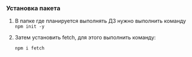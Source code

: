 ### Установка пакета

1. В папке где планируется выполнять ДЗ нужно выполнить команду `npm init -y`

2. Затем установить fetch, для этого выполнить команду:

    `npm i fetch`

